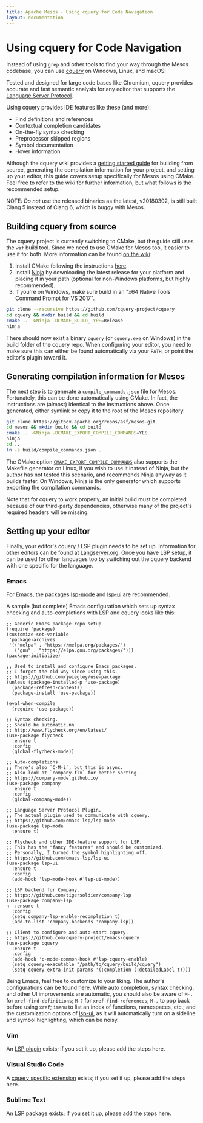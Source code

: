 ```yaml
---
title: Apache Mesos - Using cquery for Code Navigation
layout: documentation
---
```


# Using cquery for Code Navigation

Instead of using `grep` and other tools to find your way through the
Mesos codebase, you can use [cquery](https://github.com/cquery-project/cquery)
on Windows, Linux, and macOS!

Tested and designed for large code bases like Chromium, cquery
provides accurate and fast semantic analysis for any editor that
supports the [Language Server Protocol](https://microsoft.github.io/language-server-protocol/).

Using cquery provides IDE features like these (and more):

* Find definitions and references
* Contextual completion candidates
* On-the-fly syntax checking
* Preprocessor skipped regions
* Symbol documentation
* Hover information

Although the cquery wiki provides a
[getting started guide](https://github.com/cquery-project/cquery/wiki/Getting-started)
for building from source, generating the compilation information for
your project, and setting up your editor, this guide covers setup
specifically for Mesos using CMake. Feel free to refer to the wiki for
further information, but what follows is the recommended setup.

NOTE: *Do not* use the released binaries as the latest, v20180302, is
still built Clang 5 instead of Clang 6, which is buggy with Mesos.

## Building cquery from source

The cquery project is currently switching to CMake, but the guide
still uses the `waf` build tool. Since we need to use CMake for Mesos
too, it easier to use it for both. More information can be found
[on the wiki](https://github.com/cquery-project/cquery/wiki/Build-%28CMake%29):

1. Install CMake following the instructions [here](cmake.md).
2. Install [Ninja](https://ninja-build.org/) by downloading the latest
   release for your platform and placing it in your path (optional for
   non-Windows platforms, but highly recommended).
3. If you're on Windows, make sure build in an "x64 Native Tools
   Command Prompt for VS 2017".

```sh
git clone --recursive https://github.com/cquery-project/cquery
cd cquery && mkdir build && cd build
cmake .. -GNinja -DCMAKE_BUILD_TYPE=Release
ninja
```

There should now exist a binary `cquery` (or `cquery.exe` on Windows)
in the build folder of the cquery repo. When configuring your editor,
you need to make sure this can either be found automatically via your
`PATH`, or point the editor's plugin toward it.

## Generating compilation information for Mesos

The next step is to generate a `compile_commands.json` file for Mesos.
Fortunately, this can be done automatically using CMake. In fact, the
instructions are (almost) identical to the instructions above. Once
generated, either symlink or copy it to the root of the Mesos
repository.

```sh
git clone https://gitbox.apache.org/repos/asf/mesos.git
cd mesos && mkdir build && cd build
cmake .. -GNinja -DCMAKE_EXPORT_COMPILE_COMMANDS=YES
ninja
cd ..
ln -s build/compile_commands.json .
```

The CMake option
[`CMAKE_EXPORT_COMPILE_COMMANDS`](https://cmake.org/cmake/help/latest/variable/CMAKE_EXPORT_COMPILE_COMMANDS.html)
also supports the Makefile generator on Linux, if you wish to use it
instead of Ninja, but the author has not tested this scenario, and
recommends Ninja anyway as it builds faster. On Windows, Ninja is the
only generator which supports exporting the compilation commands.

Note that for cquery to work properly, an initial build must be
completed because of our third-party dependencies, otherwise many of
the project's required headers will be missing.

## Setting up your editor

Finally, your editor's cquery / LSP plugin needs to be set up.
Information for other editors can be found at
[Langserver.org](https://langserver.org/). Once you have LSP setup, it
can be used for other languages too by switching out the cquery
backend with one specific for the language.

### Emacs

For Emacs, the packages [lsp-mode](https://github.com/emacs-lsp/lsp-mode) and
[lsp-ui](https://github.com/emacs-lsp/lsp-ui) are recommended.

A sample (but complete) Emacs configuration which sets up syntax
checking and auto-completions with LSP and cquery looks like this:

```elisp
;; Generic Emacs package repo setup
(require 'package)
(customize-set-variable
 'package-archives
 '(("melpa" . "https://melpa.org/packages/")
   ("gnu" . "https://elpa.gnu.org/packages/")))
(package-initialize)

;; Used to install and configure Emacs packages.
;; I forgot the old way since using this.
;; https://github.com/jwiegley/use-package
(unless (package-installed-p 'use-package)
  (package-refresh-contents)
  (package-install 'use-package))

(eval-when-compile
  (require 'use-package))

;; Syntax checking.
;; Should be automatic.nn
;; http://www.flycheck.org/en/latest/
(use-package flycheck
  :ensure t
  :config
  (global-flycheck-mode))

;; Auto-completions.
;; There's also `C-M-i`, but this is async.
;; Also look at `company-flx` for better sorting.
;; https://company-mode.github.io/
(use-package company
  :ensure t
  :config
  (global-company-mode))

;; Language Server Protocol Plugin.
;; The actual plugin used to communicate with cquery.
;; https://github.com/emacs-lsp/lsp-mode
(use-package lsp-mode
  :ensure t)

;; Flycheck and other IDE-feature support for LSP.
;; This has the "fancy features" and should be customized.
;; Personally, I turned the symbol highlighting off.
;; https://github.com/emacs-lsp/lsp-ui
(use-package lsp-ui
  :ensure t
  :config
  (add-hook 'lsp-mode-hook #'lsp-ui-mode))

;; LSP backend for Company.
;; https://github.com/tigersoldier/company-lsp
(use-package company-lsp
n  :ensure t
  :config
  (setq company-lsp-enable-recompletion t)
  (add-to-list 'company-backends 'company-lsp))

;; Client to configure and auto-start cquery.
;; https://github.com/cquery-project/emacs-cquery
(use-package cquery
  :ensure t
  :config
  (add-hook 'c-mode-common-hook #'lsp-cquery-enable)
  (setq cquery-executable "/path/to/cquery/build/cquery")
  (setq cquery-extra-init-params '(:completion (:detailedLabel t))))
```

Being Emacs, feel free to customize to your liking. The author's
configurations can be found [here](https://github.com/andschwa/.emacs.d).
While auto completion, syntax checking, and other UI improvements are
automatic, you should also be aware of `M-.` for
`xref-find-definitions`; `M-?` for `xref-find-references`; `M-,` to
pop back before using `xref`; `imenu` to list an index of functions,
namespaces, etc.; and the customization options of
[lsp-ui](https://github.com/emacs-lsp/lsp-ui), as it will
automatically turn on a sideline and symbol highlighting, which can be
noisy.

### Vim

An [LSP plugin](https://github.com/prabirshrestha/vim-lsp) exists; if
you set it up, please add the steps here.

### Visual Studio Code

A [cquery specific extension](https://marketplace.visualstudio.com/items?itemName=cquery-project.cquery)
exists; if you set it up, please add the steps here.

### Sublime Text

An [LSP package](https://github.com/tomv564/LSP) exists; if you set it
up, please add the steps here.

